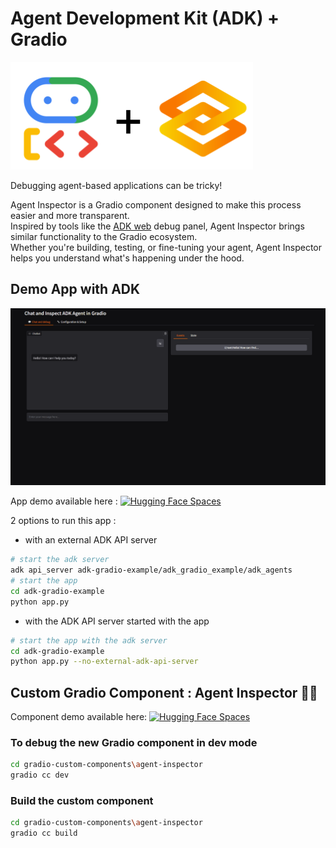 # Agent Development Kit (ADK) + Gradio

![ADK + Gradio](docs/gradio_adk.png)

Debugging agent-based applications can be tricky!  

Agent Inspector is a Gradio component designed to make this process easier and more transparent.  
Inspired by tools like the [ADK web](https://github.com/google/adk-web) debug panel, Agent Inspector brings similar functionality to the Gradio ecosystem.  
Whether you're building, testing, or fine-tuning your agent, Agent Inspector helps you understand what's happening under the hood.


## Demo App with ADK

![demo app ADK gradio](docs/demo-app-v01.gif)

App demo available here : [![Hugging Face Spaces](https://img.shields.io/badge/%F0%9F%A4%97%20Hugging%20Face-Spaces-blue)](https://huggingface.co/spaces/Agents-MCP-Hackathon/adk-gradio?logs=container)

2 options to run this app : 
- with an external ADK API server

```bash
# start the adk server
adk api_server adk-gradio-example/adk_gradio_example/adk_agents
# start the app
cd adk-gradio-example
python app.py
```

- with the ADK API server started with the app

```bash
# start the app with the adk server
cd adk-gradio-example
python app.py --no-external-adk-api-server
```

## Custom Gradio Component : Agent Inspector 🕵️‍♂️ 

Component demo available here: [![Hugging Face Spaces](https://img.shields.io/badge/%F0%9F%A4%97%20Hugging%20Face-Spaces-blue)](https://huggingface.co/spaces/Agents-MCP-Hackathon/gradio_agent_inspector)

### To debug the new Gradio component in dev mode
```bash
cd gradio-custom-components\agent-inspector
gradio cc dev
```

### Build the custom component
```bash
cd gradio-custom-components\agent-inspector
gradio cc build
```
